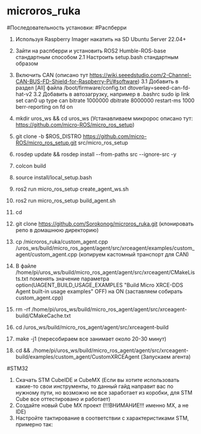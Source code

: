 # microros_ruka
#Последовательность установки:
#Распберри
1. Используя Raspberry Imager накатить на SD Ubuntu Server 22.04+
2. Зайти на распберри и установить ROS2 Humble-ROS-base стандартным способом
    2.1 Настроить setup.bash стандартным образом
3. Включить CAN (описано тут https://wiki.seeedstudio.com/2-Channel-CAN-BUS-FD-Shield-for-Raspberry-Pi/#software)
    3.1 Добавить в раздел [All] файла /boot/firmware/config.txt
        dtoverlay=seeed-can-fd-hat-v2
    3.2 Добавить в автозагрузку, например в .bashrc
        sudo ip link set can0 up type can bitrate 1000000 dbitrate 8000000 restart-ms 1000 berr-reporting on fd on

4. mkdir uros_ws && cd uros_ws (Устанавливаем микророс описано тут: https://github.com/micro-ROS/micro_ros_setup)
5. git clone -b $ROS_DISTRO https://github.com/micro-ROS/micro_ros_setup.git src/micro_ros_setup
6. rosdep update && rosdep install --from-paths src --ignore-src -y
7. colcon build
8. source install/local_setup.bash
9. ros2 run micro_ros_setup create_agent_ws.sh
10. ros2 run micro_ros_setup build_agent.sh
11. cd
12. git clone https://github.com/Sorokonog/microros_ruka.git (клонировать репо в домашнюю директорию)
13. cp /microros_ruka/custom_agent.cpp /uros_ws/build/micro_ros_agent/agent/src/xrceagent/examples/custom_agent/custom_agent.cpp (копируем кастомный транспорт для CAN)
14. В файле /home/pi/uros_ws/build/micro_ros_agent/agent/src/xrceagent/CMakeLists.txt поменять значение параметра option(UAGENT_BUILD_USAGE_EXAMPLES "Build Micro XRCE-DDS Agent built-in usage examples" OFF) на ON (заставляем собирать custom_agent.cpp)
15. rm -rf /home/pi/uros_ws/build/micro_ros_agent/agent/src/xrceagent-build/CMakeCache.txt
16. cd /uros_ws/build/micro_ros_agent/agent/src/xrceagent-build
17. make -j1 (пересобираем все занимает около 20-30 минут)
18. cd && ./home/pi/uros_ws/build/micro_ros_agent/agent/src/xrceagent-build/examples/custom_agent/CustomXRCEAgent (Запускаем агента)

#STM32
1. Скачать STM CubeIDE и CubeMX (Если вы хотите использовать какие-то свои инструменты, то данный гайд направит вас по нужному пути, но возможно не все заработает из коробки, для STM Cube все оттестировано и работает)
2. Создайте новый Cube MX проект (!!!ВНИМАНИЕ!!! именно MX, а не IDE)
3. Настройте тактирование в соответствии с характеристиками STM, примерно так:
